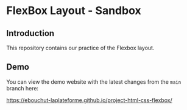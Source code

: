 # FlexBox Layout - Sandbox

## Introduction

This repository contains our practice of the Flexbox layout.

## Demo

You can view the demo website with the latest changes from the `main` branch here:

https://ebouchut-laplateforme.github.io/project-html-css-flexbox/
